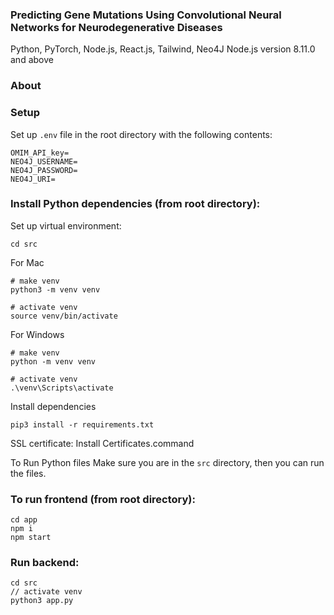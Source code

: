 ### Predicting Gene Mutations Using Convolutional Neural Networks for Neurodegenerative Diseases

Python, PyTorch, Node.js, React.js, Tailwind, Neo4J
Node.js version 8.11.0 and above

### About


### Setup
Set up ```.env``` file in the root directory with the following contents:
```
OMIM_API_key=
NEO4J_USERNAME=
NEO4J_PASSWORD=
NEO4J_URI=
```

### Install Python dependencies (from root directory):

Set up virtual environment:
```
cd src
```

For Mac
```
# make venv
python3 -m venv venv

# activate venv
source venv/bin/activate
```

For Windows
```
# make venv
python -m venv venv

# activate venv
.\venv\Scripts\activate
```


Install dependencies
```
pip3 install -r requirements.txt
```

SSL certificate: Install Certificates.command


To Run Python files
Make sure you are in the ```src``` directory, then you can run the files. 

### To run frontend (from root directory):
```
cd app
npm i
npm start
```

### Run backend:
```
cd src
// activate venv
python3 app.py
```
